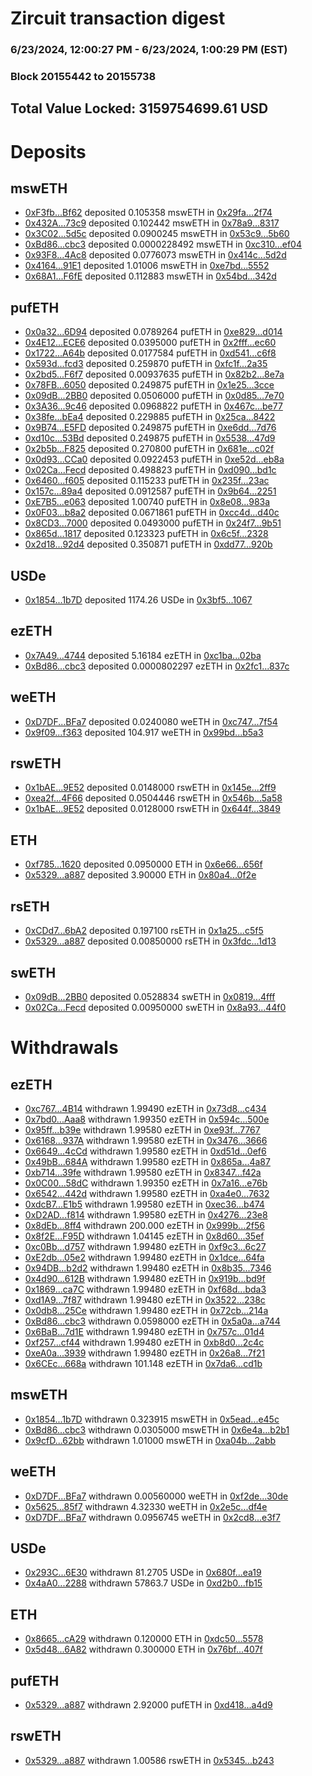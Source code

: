 # Zircuit transaction digest
### 6/23/2024, 12:00:27 PM - 6/23/2024, 1:00:29 PM (EST)
### Block 20155442 to 20155738

## Total Value Locked: 3159754699.61 USD

# Deposits
## mswETH
- [0xF3fb...Bf62](https://etherscan.io/address/0xF3fbc3411EFBe7936e37AC3634a18E04b1f0Bf62) deposited 0.105358 mswETH in [0x29fa...2f74](https://etherscan.io/tx/0xF3fbc3411EFBe7936e37AC3634a18E04b1f0Bf62)
- [0x432A...73c9](https://etherscan.io/address/0x432A72925421F946AB83E86eA6b5c8B2618873c9) deposited 0.102442 mswETH in [0x78a9...8317](https://etherscan.io/tx/0x432A72925421F946AB83E86eA6b5c8B2618873c9)
- [0x3C02...5d5c](https://etherscan.io/address/0x3C0220dCb98767f20263F8e53B697Bfe334B5d5c) deposited 0.0900245 mswETH in [0x53c9...5b60](https://etherscan.io/tx/0x3C0220dCb98767f20263F8e53B697Bfe334B5d5c)
- [0xBd86...cbc3](https://etherscan.io/address/0xBd860E065c7F9aAfB8D7b73Fc5Db33782B58cbc3) deposited 0.0000228492 mswETH in [0xc310...ef04](https://etherscan.io/tx/0xBd860E065c7F9aAfB8D7b73Fc5Db33782B58cbc3)
- [0x93F8...4Ac8](https://etherscan.io/address/0x93F832888cB5cC5562E83d03305F693931db4Ac8) deposited 0.0776073 mswETH in [0x414c...5d2d](https://etherscan.io/tx/0x93F832888cB5cC5562E83d03305F693931db4Ac8)
- [0x4164...91E1](https://etherscan.io/address/0x4164468ABa344FfE5d4bC1C341d165852a1391E1) deposited 1.01006 mswETH in [0xe7bd...5552](https://etherscan.io/tx/0x4164468ABa344FfE5d4bC1C341d165852a1391E1)
- [0x68A1...F6fE](https://etherscan.io/address/0x68A17F2e01a1D2ADE24FdE542730e4D5d16eF6fE) deposited 0.112883 mswETH in [0x54bd...342d](https://etherscan.io/tx/0x68A17F2e01a1D2ADE24FdE542730e4D5d16eF6fE)
## pufETH
- [0x0a32...6D94](https://etherscan.io/address/0x0a323cE88E09108EDe6Fb8972fc558d0402F6D94) deposited 0.0789264 pufETH in [0xe829...d014](https://etherscan.io/tx/0x0a323cE88E09108EDe6Fb8972fc558d0402F6D94)
- [0x4E12...ECE6](https://etherscan.io/address/0x4E12A09b435fF4bd93A960B48200aFb1a9d6ECE6) deposited 0.0395000 pufETH in [0x2fff...ec60](https://etherscan.io/tx/0x4E12A09b435fF4bd93A960B48200aFb1a9d6ECE6)
- [0x1722...A64b](https://etherscan.io/address/0x1722B19Ae92689c280546A9584616d27150FA64b) deposited 0.0177584 pufETH in [0xd541...c6f8](https://etherscan.io/tx/0x1722B19Ae92689c280546A9584616d27150FA64b)
- [0x593d...fcd3](https://etherscan.io/address/0x593d9d7C8372D1C3C6caffabD13ef4884d10fcd3) deposited 0.259870 pufETH in [0xfc1f...2a35](https://etherscan.io/tx/0x593d9d7C8372D1C3C6caffabD13ef4884d10fcd3)
- [0x2bd5...F6f7](https://etherscan.io/address/0x2bd585a2C3a7d93eF810ce295F7d1E2341F2F6f7) deposited 0.00937635 pufETH in [0x82b2...8e7a](https://etherscan.io/tx/0x2bd585a2C3a7d93eF810ce295F7d1E2341F2F6f7)
- [0x78FB...6050](https://etherscan.io/address/0x78FB64E0F917E6AE90c4029Ecf29648c588E6050) deposited 0.249875 pufETH in [0x1e25...3cce](https://etherscan.io/tx/0x78FB64E0F917E6AE90c4029Ecf29648c588E6050)
- [0x09dB...2BB0](https://etherscan.io/address/0x09dB4167fce02A676c05C204075e6f37c4CD2BB0) deposited 0.0506000 pufETH in [0x0d85...7e70](https://etherscan.io/tx/0x09dB4167fce02A676c05C204075e6f37c4CD2BB0)
- [0x3A36...9c46](https://etherscan.io/address/0x3A36634BDdcb9C287B0caA52770EE6FBd8d79c46) deposited 0.0968822 pufETH in [0x467c...be77](https://etherscan.io/tx/0x3A36634BDdcb9C287B0caA52770EE6FBd8d79c46)
- [0x38fe...bEa4](https://etherscan.io/address/0x38feD940E3490791a2a8aE8ffb5a59307041bEa4) deposited 0.229885 pufETH in [0x25ca...8422](https://etherscan.io/tx/0x38feD940E3490791a2a8aE8ffb5a59307041bEa4)
- [0x9B74...E5FD](https://etherscan.io/address/0x9B74654823e9416e67e2fE8eF1F0a9dEc7B9E5FD) deposited 0.249875 pufETH in [0xe6dd...7d76](https://etherscan.io/tx/0x9B74654823e9416e67e2fE8eF1F0a9dEc7B9E5FD)
- [0xd10c...53Bd](https://etherscan.io/address/0xd10cc3891A224D32E37ed599250F4aC6Ce0F53Bd) deposited 0.249875 pufETH in [0x5538...47d9](https://etherscan.io/tx/0xd10cc3891A224D32E37ed599250F4aC6Ce0F53Bd)
- [0x2b5b...F825](https://etherscan.io/address/0x2b5b22e8C9444a64e85546f7F161eA382e06F825) deposited 0.270800 pufETH in [0x681e...c02f](https://etherscan.io/tx/0x2b5b22e8C9444a64e85546f7F161eA382e06F825)
- [0x0d93...CCa0](https://etherscan.io/address/0x0d93E359b94Fb0808F1B7d13A369c3c8c54DCCa0) deposited 0.0922453 pufETH in [0xe52d...eb8a](https://etherscan.io/tx/0x0d93E359b94Fb0808F1B7d13A369c3c8c54DCCa0)
- [0x02Ca...Fecd](https://etherscan.io/address/0x02CaAA46B77aE1FD7246cD6bDA0e41C67398Fecd) deposited 0.498823 pufETH in [0xd090...bd1c](https://etherscan.io/tx/0x02CaAA46B77aE1FD7246cD6bDA0e41C67398Fecd)
- [0x6460...f605](https://etherscan.io/address/0x6460b79bC023E25AFb9a7Df54Df092E7bC98f605) deposited 0.115233 pufETH in [0x235f...23ac](https://etherscan.io/tx/0x6460b79bC023E25AFb9a7Df54Df092E7bC98f605)
- [0x157c...89a4](https://etherscan.io/address/0x157cB9256154f9B4377Fd9C94D3D885f0B3889a4) deposited 0.0912587 pufETH in [0x9b64...2251](https://etherscan.io/tx/0x157cB9256154f9B4377Fd9C94D3D885f0B3889a4)
- [0xE7B5...e063](https://etherscan.io/address/0xE7B538967Bf4417AD284bbca172f51524DDce063) deposited 1.00740 pufETH in [0x8e08...983a](https://etherscan.io/tx/0xE7B538967Bf4417AD284bbca172f51524DDce063)
- [0x0F03...b8a2](https://etherscan.io/address/0x0F033f5F90084e0a38b1EF98A35795a49bbDb8a2) deposited 0.0671861 pufETH in [0xcc4d...d40c](https://etherscan.io/tx/0x0F033f5F90084e0a38b1EF98A35795a49bbDb8a2)
- [0x8CD3...7000](https://etherscan.io/address/0x8CD309729EafEb3F750f4824C6140EB5fC977000) deposited 0.0493000 pufETH in [0x24f7...9b51](https://etherscan.io/tx/0x8CD309729EafEb3F750f4824C6140EB5fC977000)
- [0x865d...1817](https://etherscan.io/address/0x865de99F68c6232cca8548A7E47228B9b1Ef1817) deposited 0.123323 pufETH in [0x6c5f...2328](https://etherscan.io/tx/0x865de99F68c6232cca8548A7E47228B9b1Ef1817)
- [0x2d18...92d4](https://etherscan.io/address/0x2d180b774CA0F7C0ddD386a3DF44ea93Cd0492d4) deposited 0.350871 pufETH in [0xdd77...920b](https://etherscan.io/tx/0x2d180b774CA0F7C0ddD386a3DF44ea93Cd0492d4)
## USDe
- [0x1854...1b7D](https://etherscan.io/address/0x18540d7f37179e01ed80e22375e2CcFb10191b7D) deposited 1174.26 USDe in [0x3bf5...1067](https://etherscan.io/tx/0x18540d7f37179e01ed80e22375e2CcFb10191b7D)
## ezETH
- [0x7A49...4744](https://etherscan.io/address/0x7A493Be5c2ce014cD049Bf178a1ac0Db1B434744) deposited 5.16184 ezETH in [0xc1ba...02ba](https://etherscan.io/tx/0x7A493Be5c2ce014cD049Bf178a1ac0Db1B434744)
- [0xBd86...cbc3](https://etherscan.io/address/0xBd860E065c7F9aAfB8D7b73Fc5Db33782B58cbc3) deposited 0.0000802297 ezETH in [0x2fc1...837c](https://etherscan.io/tx/0xBd860E065c7F9aAfB8D7b73Fc5Db33782B58cbc3)
## weETH
- [0xD7DF...BFa7](https://etherscan.io/address/0xD7DF7E085214743530afF339aFC420c7c720BFa7) deposited 0.0240080 weETH in [0xc747...7f54](https://etherscan.io/tx/0xD7DF7E085214743530afF339aFC420c7c720BFa7)
- [0x9f09...f363](https://etherscan.io/address/0x9f09502a0B68EDbcCDFF5E6C59270Ad150def363) deposited 104.917 weETH in [0x99bd...b5a3](https://etherscan.io/tx/0x9f09502a0B68EDbcCDFF5E6C59270Ad150def363)
## rswETH
- [0x1bAE...9E52](https://etherscan.io/address/0x1bAE43D45EF286430B5aFA3470EA69452Cbe9E52) deposited 0.0148000 rswETH in [0x145e...2ff9](https://etherscan.io/tx/0x1bAE43D45EF286430B5aFA3470EA69452Cbe9E52)
- [0xea2f...4F66](https://etherscan.io/address/0xea2f7d201911B33FB622A16cF1DA7B43f0434F66) deposited 0.0504446 rswETH in [0x546b...5a58](https://etherscan.io/tx/0xea2f7d201911B33FB622A16cF1DA7B43f0434F66)
- [0x1bAE...9E52](https://etherscan.io/address/0x1bAE43D45EF286430B5aFA3470EA69452Cbe9E52) deposited 0.0128000 rswETH in [0x644f...3849](https://etherscan.io/tx/0x1bAE43D45EF286430B5aFA3470EA69452Cbe9E52)
## ETH
- [0xf785...1620](https://etherscan.io/address/0xf78527B42BC896253689ef9ACc37c73a00971620) deposited 0.0950000 ETH in [0x6e66...656f](https://etherscan.io/tx/0xf78527B42BC896253689ef9ACc37c73a00971620)
- [0x5329...a887](https://etherscan.io/address/0x5329e1d89BD9ce1C9bD78AB3565bb1aD594Aa887) deposited 3.90000 ETH in [0x80a4...0f2e](https://etherscan.io/tx/0x5329e1d89BD9ce1C9bD78AB3565bb1aD594Aa887)
## rsETH
- [0xCDd7...6bA2](https://etherscan.io/address/0xCDd7779F6418aACA6Ebe358BBcb79c058B9b6bA2) deposited 0.197100 rsETH in [0x1a25...c5f5](https://etherscan.io/tx/0xCDd7779F6418aACA6Ebe358BBcb79c058B9b6bA2)
- [0x5329...a887](https://etherscan.io/address/0x5329e1d89BD9ce1C9bD78AB3565bb1aD594Aa887) deposited 0.00850000 rsETH in [0x3fdc...1d13](https://etherscan.io/tx/0x5329e1d89BD9ce1C9bD78AB3565bb1aD594Aa887)
## swETH
- [0x09dB...2BB0](https://etherscan.io/address/0x09dB4167fce02A676c05C204075e6f37c4CD2BB0) deposited 0.0528834 swETH in [0x0819...4fff](https://etherscan.io/tx/0x09dB4167fce02A676c05C204075e6f37c4CD2BB0)
- [0x02Ca...Fecd](https://etherscan.io/address/0x02CaAA46B77aE1FD7246cD6bDA0e41C67398Fecd) deposited 0.00950000 swETH in [0x8a93...44f0](https://etherscan.io/tx/0x02CaAA46B77aE1FD7246cD6bDA0e41C67398Fecd)
# Withdrawals
## ezETH
- [0xc767...4B14](https://etherscan.io/address/0xc767d713cA84DE78aB53e8906bb082a115624B14) withdrawn 1.99490 ezETH in [0x73d8...c434](https://etherscan.io/tx/0xc767d713cA84DE78aB53e8906bb082a115624B14)
- [0x7bd0...Aaa8](https://etherscan.io/address/0x7bd0522eE3b3Bdb63c4E2545FCF0054C5C59Aaa8) withdrawn 1.99350 ezETH in [0x594c...500e](https://etherscan.io/tx/0x7bd0522eE3b3Bdb63c4E2545FCF0054C5C59Aaa8)
- [0x95ff...b39e](https://etherscan.io/address/0x95ffeCF55129612dBF420B0DDC3ED8F55329b39e) withdrawn 1.99580 ezETH in [0xe93f...7767](https://etherscan.io/tx/0x95ffeCF55129612dBF420B0DDC3ED8F55329b39e)
- [0x6168...937A](https://etherscan.io/address/0x616828B543a43ED37B54f5e39eEa13621884937A) withdrawn 1.99580 ezETH in [0x3476...3666](https://etherscan.io/tx/0x616828B543a43ED37B54f5e39eEa13621884937A)
- [0x6649...4cCd](https://etherscan.io/address/0x6649D1127c45560b7316fa268Cb971f522454cCd) withdrawn 1.99580 ezETH in [0xd51d...0ef6](https://etherscan.io/tx/0x6649D1127c45560b7316fa268Cb971f522454cCd)
- [0x49bB...684A](https://etherscan.io/address/0x49bBDFa4D004f8694F8127a582e26B00E917684A) withdrawn 1.99580 ezETH in [0x865a...4a87](https://etherscan.io/tx/0x49bBDFa4D004f8694F8127a582e26B00E917684A)
- [0xb714...39fe](https://etherscan.io/address/0xb714Cc899dc502Af6ea2eA05788EDB9F511c39fe) withdrawn 1.99580 ezETH in [0x8347...f42a](https://etherscan.io/tx/0xb714Cc899dc502Af6ea2eA05788EDB9F511c39fe)
- [0x0C00...58dC](https://etherscan.io/address/0x0C00B8Ed3131Ec88A5e82cbd6382EF4e406B58dC) withdrawn 1.99350 ezETH in [0x7a16...e76b](https://etherscan.io/tx/0x0C00B8Ed3131Ec88A5e82cbd6382EF4e406B58dC)
- [0x6542...442d](https://etherscan.io/address/0x6542eb59A2f44bD8BA9104159115386Dc6D2442d) withdrawn 1.99580 ezETH in [0xa4e0...7632](https://etherscan.io/tx/0x6542eb59A2f44bD8BA9104159115386Dc6D2442d)
- [0xdcB7...E1b5](https://etherscan.io/address/0xdcB7B1e34b44Da851eBD0B3c8a40B40938edE1b5) withdrawn 1.99580 ezETH in [0xec36...b474](https://etherscan.io/tx/0xdcB7B1e34b44Da851eBD0B3c8a40B40938edE1b5)
- [0xD2AD...f814](https://etherscan.io/address/0xD2ADDFB9FD36C7F7C3699871Df8fCbC70732f814) withdrawn 1.99580 ezETH in [0x4276...23e8](https://etherscan.io/tx/0xD2ADDFB9FD36C7F7C3699871Df8fCbC70732f814)
- [0x8dEb...8ff4](https://etherscan.io/address/0x8dEb868d7101BB1415Df6C1525ef9f544A498ff4) withdrawn 200.000 ezETH in [0x999b...2f56](https://etherscan.io/tx/0x8dEb868d7101BB1415Df6C1525ef9f544A498ff4)
- [0x8f2E...F95D](https://etherscan.io/address/0x8f2EF41E87AD3E3bFec461C272529d36997FF95D) withdrawn 1.04145 ezETH in [0x8d60...35ef](https://etherscan.io/tx/0x8f2EF41E87AD3E3bFec461C272529d36997FF95D)
- [0xc0Bb...d757](https://etherscan.io/address/0xc0Bb1661A62a5532eA482225bF96b081dB1Cd757) withdrawn 1.99480 ezETH in [0xf9c3...6c27](https://etherscan.io/tx/0xc0Bb1661A62a5532eA482225bF96b081dB1Cd757)
- [0xE2db...05e2](https://etherscan.io/address/0xE2dbe3d811bB4297019C36bd17A5bA84a44a05e2) withdrawn 1.99480 ezETH in [0x1dce...64fa](https://etherscan.io/tx/0xE2dbe3d811bB4297019C36bd17A5bA84a44a05e2)
- [0x94DB...b2d2](https://etherscan.io/address/0x94DB65f1C861E6E6711069102e23361a94Eeb2d2) withdrawn 1.99480 ezETH in [0x8b35...7346](https://etherscan.io/tx/0x94DB65f1C861E6E6711069102e23361a94Eeb2d2)
- [0x4d90...612B](https://etherscan.io/address/0x4d904a5677F12e8cDf9fb1DbBf6e9156c00c612B) withdrawn 1.99480 ezETH in [0x919b...bd9f](https://etherscan.io/tx/0x4d904a5677F12e8cDf9fb1DbBf6e9156c00c612B)
- [0x1869...ca7C](https://etherscan.io/address/0x1869dB5b2C0041EaBd49B436DD7551aeFbaFca7C) withdrawn 1.99480 ezETH in [0xf68d...bda3](https://etherscan.io/tx/0x1869dB5b2C0041EaBd49B436DD7551aeFbaFca7C)
- [0xd1A9...7f87](https://etherscan.io/address/0xd1A9D55Cf50D758985992411A3a7AF1449C27f87) withdrawn 1.99480 ezETH in [0x3522...238c](https://etherscan.io/tx/0xd1A9D55Cf50D758985992411A3a7AF1449C27f87)
- [0x0db8...25Ce](https://etherscan.io/address/0x0db8d68Ad837016eA0E99b63eEB08B39b0d425Ce) withdrawn 1.99480 ezETH in [0x72cb...214a](https://etherscan.io/tx/0x0db8d68Ad837016eA0E99b63eEB08B39b0d425Ce)
- [0xBd86...cbc3](https://etherscan.io/address/0xBd860E065c7F9aAfB8D7b73Fc5Db33782B58cbc3) withdrawn 0.0598000 ezETH in [0x5a0a...a744](https://etherscan.io/tx/0xBd860E065c7F9aAfB8D7b73Fc5Db33782B58cbc3)
- [0x6BaB...7d1E](https://etherscan.io/address/0x6BaBC6cF101757bc217D22691e4e1e4759257d1E) withdrawn 1.99480 ezETH in [0x757c...01d4](https://etherscan.io/tx/0x6BaBC6cF101757bc217D22691e4e1e4759257d1E)
- [0xf257...cf44](https://etherscan.io/address/0xf257b2f8Cd26C67CED89C37648Bd4A272615cf44) withdrawn 1.99480 ezETH in [0xb8d0...2c4c](https://etherscan.io/tx/0xf257b2f8Cd26C67CED89C37648Bd4A272615cf44)
- [0xeA0a...3939](https://etherscan.io/address/0xeA0a08b210fcF1a271c43a2cc529F1739BDe3939) withdrawn 1.99480 ezETH in [0x26a8...7f21](https://etherscan.io/tx/0xeA0a08b210fcF1a271c43a2cc529F1739BDe3939)
- [0x6CEc...668a](https://etherscan.io/address/0x6CEc8002DFF2FedA82394394Cb0Fe4346Cd1668a) withdrawn 101.148 ezETH in [0x7da6...cd1b](https://etherscan.io/tx/0x6CEc8002DFF2FedA82394394Cb0Fe4346Cd1668a)
## mswETH
- [0x1854...1b7D](https://etherscan.io/address/0x18540d7f37179e01ed80e22375e2CcFb10191b7D) withdrawn 0.323915 mswETH in [0x5ead...e45c](https://etherscan.io/tx/0x18540d7f37179e01ed80e22375e2CcFb10191b7D)
- [0xBd86...cbc3](https://etherscan.io/address/0xBd860E065c7F9aAfB8D7b73Fc5Db33782B58cbc3) withdrawn 0.0305000 mswETH in [0x6e4a...b2b1](https://etherscan.io/tx/0xBd860E065c7F9aAfB8D7b73Fc5Db33782B58cbc3)
- [0x9cfD...62bb](https://etherscan.io/address/0x9cfDAd32f9127B87FFF03BA323bad8d2251B62bb) withdrawn 1.01000 mswETH in [0xa04b...2abb](https://etherscan.io/tx/0x9cfDAd32f9127B87FFF03BA323bad8d2251B62bb)
## weETH
- [0xD7DF...BFa7](https://etherscan.io/address/0xD7DF7E085214743530afF339aFC420c7c720BFa7) withdrawn 0.00560000 weETH in [0xf2de...30de](https://etherscan.io/tx/0xD7DF7E085214743530afF339aFC420c7c720BFa7)
- [0x5625...85f7](https://etherscan.io/address/0x562507aD0596fEC1aE88353A8Cb7D664EEF185f7) withdrawn 4.32330 weETH in [0x2e5c...df4e](https://etherscan.io/tx/0x562507aD0596fEC1aE88353A8Cb7D664EEF185f7)
- [0xD7DF...BFa7](https://etherscan.io/address/0xD7DF7E085214743530afF339aFC420c7c720BFa7) withdrawn 0.0956745 weETH in [0x2cd8...e3f7](https://etherscan.io/tx/0xD7DF7E085214743530afF339aFC420c7c720BFa7)
## USDe
- [0x293C...6E30](https://etherscan.io/address/0x293C6937D8D82e05B01335F7B33FBA0c8e256E30) withdrawn 81.2705 USDe in [0x680f...ea19](https://etherscan.io/tx/0x293C6937D8D82e05B01335F7B33FBA0c8e256E30)
- [0x4aA0...2288](https://etherscan.io/address/0x4aA04b60871F53aD55F1ac5270F0058d81282288) withdrawn 57863.7 USDe in [0xd2b0...fb15](https://etherscan.io/tx/0x4aA04b60871F53aD55F1ac5270F0058d81282288)
## ETH
- [0x8665...cA29](https://etherscan.io/address/0x86658dBfAbb5Fa16Fd84a892679a03a1100bcA29) withdrawn 0.120000 ETH in [0xdc50...5578](https://etherscan.io/tx/0x86658dBfAbb5Fa16Fd84a892679a03a1100bcA29)
- [0x5d48...6A82](https://etherscan.io/address/0x5d488cc1e19d19DEBcFAA17Bec2D525616e06A82) withdrawn 0.300000 ETH in [0x76bf...407f](https://etherscan.io/tx/0x5d488cc1e19d19DEBcFAA17Bec2D525616e06A82)
## pufETH
- [0x5329...a887](https://etherscan.io/address/0x5329e1d89BD9ce1C9bD78AB3565bb1aD594Aa887) withdrawn 2.92000 pufETH in [0xd418...a4d9](https://etherscan.io/tx/0x5329e1d89BD9ce1C9bD78AB3565bb1aD594Aa887)
## rswETH
- [0x5329...a887](https://etherscan.io/address/0x5329e1d89BD9ce1C9bD78AB3565bb1aD594Aa887) withdrawn 1.00586 rswETH in [0x5345...b243](https://etherscan.io/tx/0x5329e1d89BD9ce1C9bD78AB3565bb1aD594Aa887)
